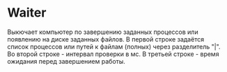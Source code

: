 # Waiter
Выкючает компьютер по завершению заданных процессов или появлению на диске заданных файлов.
В первой строке задаётся список процессов или путей к файлам (полных) через разделитель "|". Во второй строке - интервал проверки в мс. В третьей строке - время ожидания перед завершением работы.